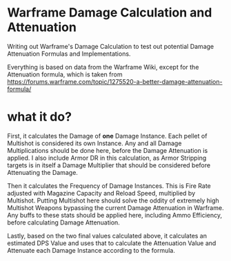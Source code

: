 # Warframe Damage Calculation and Attenuation

Writing out Warframe's Damage Calculation to test out potential Damage Attenuation Formulas and Implementations.

Everything is based on data from the Warframe Wiki, except for the Attenuation formula, which is taken from https://forums.warframe.com/topic/1275520-a-better-damage-attenuation-formula/

# what it do?

First, it calculates the Damage of **one** Damage Instance. Each pellet of Multishot is considered its own Instance. Any and all Damage Multiplications should be done here, before the Damage Attenuation is applied. I also include Armor DR in this calculation, as Armor Stripping targets is in itself a Damage Multiplier that should be considered before Attenuating the Damage.

Then it calculates the Frequency of Damage Instances. This is Fire Rate adjusted with Magazine Capacity and Reload Speed, multiplied by Multishot. Putting Multishot here should solve the oddity of extremely high Multishot Weapons bypassing the current Damage Attenuation in Warframe. Any buffs to these stats should be applied here, including Ammo Efficiency, before calculating Damage Attenuation.

Lastly, based on the two final values calculated above, it calculates an estimated DPS Value and uses that to calculate the Attenuation Value and Attenuate each Damage Instance according to the formula.
